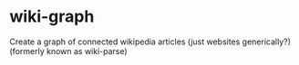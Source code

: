 # wiki-graph
Create a graph of connected wikipedia articles (just websites generically?) (formerly known as wiki-parse)
